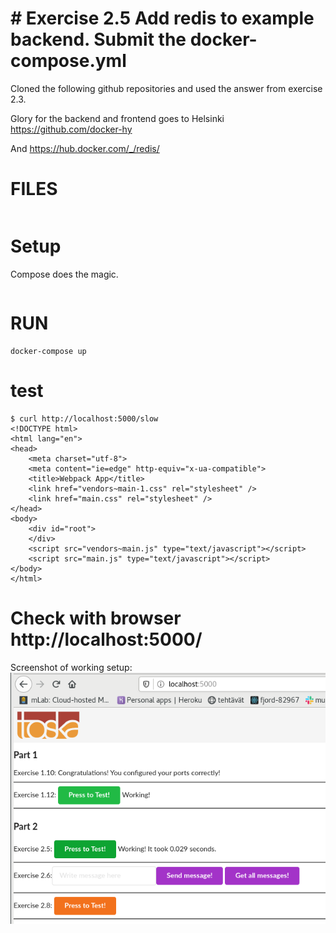 # # Exercise 2.5 Add redis to example backend. Submit the docker-compose.yml

Cloned the following github repositories and used the answer from exercise 2.3.

Glory for the backend and frontend goes to Helsinki https://github.com/docker-hy

And https://hub.docker.com/_/redis/



# FILES

```code
```

# Setup
Compose does the magic.
```code
```
# RUN
```code
docker-compose up
```

# test

    $ curl http://localhost:5000/slow
    <!DOCTYPE html>
    <html lang="en">
    <head>
        <meta charset="utf-8">
        <meta content="ie=edge" http-equiv="x-ua-compatible">
        <title>Webpack App</title>
        <link href="vendors~main-1.css" rel="stylesheet" />
        <link href="main.css" rel="stylesheet" />
    </head>
    <body>
        <div id="root">
        </div>
        <script src="vendors~main.js" type="text/javascript"></script>
        <script src="main.js" type="text/javascript"></script>
    </body>
    </html>

# Check with browser http://localhost:5000/

Screenshot of working setup:
![see screenshotfile](./redis-2.5.png?raw=true "./redis-2.5.png")

